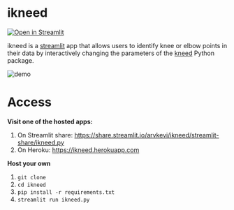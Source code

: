 
# ikneed

[![Open in Streamlit](https://static.streamlit.io/badges/streamlit_badge_black_white.svg)](https://share.streamlit.io/arvkevi/ikneed/main/ikneed.py)

ikneed is a [streamlit](https://streamlit.io) app that allows users to identify knee or elbow points in their data by interactively changing the parameters of the [kneed](https://github.com/arvkevi/kneed) Python package. 

![demo](demo/demo.gif)

# Access
**Visit one of the hosted apps:**  

1. On Streamlit share: https://share.streamlit.io/arvkevi/ikneed/streamlit-share/ikneed.py
2. On Heroku: https://ikneed.herokuapp.com

**Host your own**  

1. `git clone`
2. `cd ikneed`
3. `pip install -r requirements.txt`
4. `streamlit run ikneed.py`
